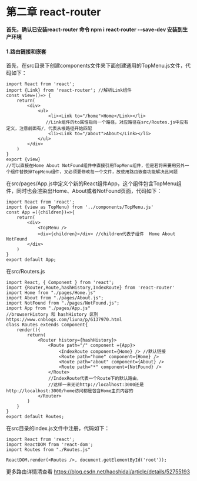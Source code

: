 #  第二章 react-router
**首先，确认已安装react-router   命令   npm i react-router --save-dev  安装到生产环境**
#### 1.路由链接和嵌套
首先，在src目录下创建components文件夹下面创建通用的TopMenu.js文件，代码如下：

```
import React from 'react';
import {Link} from 'react-router'; //解析Link组件
const view=()=> {
    return(
        <div>
            <ul>
                <li><Link to="/home">Home</Link></li>
               //Link组件的to属性指向一个路径，对应路径在src/Routes.js中应有定义，注意前面有/，代表从根路径开始匹配
                <li><Link to="/about">About</Link></li>
            </ul>
        </div>
    )
}
export {view}
//可以直接在Home About NotFound组件中直接引用TopMenu组件，但是若将来要用另外一个组件替换掉TopMenu组件，又必须要修改每一个文件，故使用路由嵌套功能解决此问题
```
在src/pages/App.js中定义个新的React组件App，这个组件包含TopMenu组件，同时也会渲染出Home、About或者NotFound页面，代码如下：

```
import React from 'react';
import {view as TopMenu} from '../components/TopMenu.js'
const App =({children})=>{
    return(
        <div>
            <TopMenu />
            <div>{children}</div> //children代表子组件  Home About  NotFound 
        </div>
    )
}
export default App;
```
在src/Routers.js

```
import React, { Component } from 'react';
import {Router,Route,hashHistory,IndexRoute} from 'react-router'
import Home from "./pages/Home.js"
import About from "./pages/About.js";
import NotFound from "./pages/NotFound.js";
import App from "./pages/App.js"
//browserHistory 和 hashHistory 区别 https://www.cnblogs.com/liuna/p/6137970.html
class Routes extends Component{
    render(){
        return(
            <Router history={hashHistory}>
                <Route path="/" component ={App}>
	                <IndexRoute component={Home} /> //默认链接
                    <Route path="home" component={Home} />
                    <Route path="about" component={About} />
                    <Route path="*" component={NotFound} />
                </Route>  
                //IndexRoute代表一个Route下的默认路由，
                //这样一来无论http://localhost:3000还是http://localhost:3000/home访问都是包含Home主页内容的
            </Router>
        )
    }
}
export default Routes;
```
在src目录的index.js文件中注册，代码如下：

```
import React from 'react';
import ReactDOM from 'react-dom';
import Routes from "./Routes.js"

ReactDOM.render(<Routes />, document.getElementById('root'));
```

更多路由详情清查看  https://blog.csdn.net/haoshidai/article/details/52755193